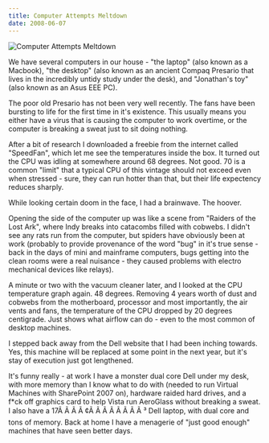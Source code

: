 ```yaml
---
title: Computer Attempts Meltdown
date: 2008-06-07
---
```


![Computer Attempts Meltdown](https://source.unsplash.com/dUPDhdeCN84/1600x900)

We have several computers in our house - "the laptop" (also known as a Macbook), "the desktop" (also known as an ancient Compaq Presario that lives in the incredibly untidy study under the desk), and "Jonathan's toy" (also known as an Asus EEE PC).

The poor old Presario has not been very well recently. The fans have been bursting to life for the first time in it's existence. This usually means you either have a virus that is causing the computer to work overtime, or the computer is breaking a sweat just to sit doing nothing.

After a bit of research I downloaded a freebie from the internet called "SpeedFan", which let me see the temperatures inside the box. It turned out the CPU was idling at somewhere around 68 degrees. Not good. 70 is a common "limit" that a typical CPU of this vintage should not exceed even when stressed - sure, they can run hotter than that, but their life expectency reduces sharply.

While looking certain doom in the face, I had a brainwave. The hoover.

Opening the side of the computer up was like a scene from "Raiders of the Lost Ark", where Indy breaks into catacombs filled with cobwebs. I didn't see any rats run from the computer, but spiders have obviously been at work (probably to provide provenance of the word "bug" in it's true sense - back in the days of mini and mainframe computers, bugs getting into the clean rooms were a real nuisance - they caused problems with electro mechanical devices like relays).

A minute or two with the vacuum cleaner later, and I looked at the CPU temperature graph again. 48 degrees. Removing 4 years worth of dust and cobwebs from the motherboard, processor and most importantly, the air vents and fans, the temperature of the CPU dropped by 20 degrees centigrade. Just shows what airflow can do - even to the most common of desktop machines.

I stepped back away from the Dell website that I had been inching towards. Yes, this machine will be replaced at some point in the next year, but it's stay of execution just got lengthened.

It's funny really - at work I have a monster dual core Dell under my desk, with more memory than I know what to do with (needed to run Virtual Machines with SharePoint 2007 on), hardware raided hard drives, and a f*ck off graphics card to help Vista run AeroGlass without breaking a sweat. I also have a 17Ã Ã Ã Ã ¢Ã Ã Ã Ã Ã Ã Ã Ã ³ Dell laptop, with dual core and tons of memory. Back at home I have a menagerie of "just good enough" machines that have seen better days.